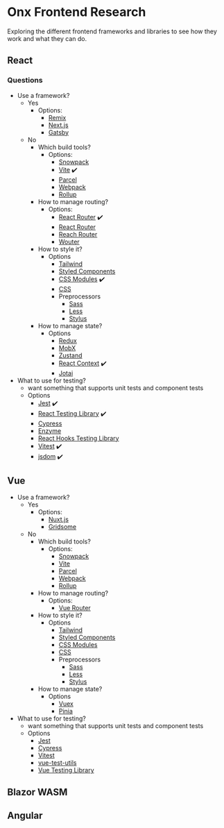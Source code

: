 # Onx Frontend Research

Exploring the different frontend frameworks and libraries to see how they work and what they can do.

## React

### Questions

- Use a framework?
  - Yes
    - Options:
      - [Remix](https://remix.run/)
      - [Next.js](https://nextjs.org/)
      - [Gatsby](https://www.gatsbyjs.com/)
  - No
    - Which build tools?
      - Options:
        - [Snowpack](https://www.snowpack.dev/)
        - [Vite](https://vitejs.dev/) :heavy_check_mark:
        - [Parcel](https://parceljs.org/)
        - [Webpack](https://webpack.js.org/)
        - [Rollup](https://rollupjs.org/guide/en/)
    - How to manage routing?
      - Options:
        - [React Router](https://reactrouter.com/) :heavy_check_mark:
        - [React Router](https://reactrouter.com/)
        - [Reach Router](https://reach.tech/router/)
        - [Wouter](https://github.com/molefrog/wouter)
    - How to style it?
      - Options
        - [Tailwind](https://tailwindcss.com/)
        - [Styled Components](https://styled-components.com/)
        - [CSS Modules](https://github.com/css-modules/css-modules) :heavy_check_mark:
        - [CSS](https://developer.mozilla.org/en-US/docs/Web/CSS)
        - Preprocessors
          - [Sass](https://sass-lang.com/)
          - [Less](http://lesscss.org/)
          - [Stylus](https://stylus-lang.com/)
    - How to manage state?
      - Options
        - [Redux](https://redux.js.org/)
        - [MobX](https://mobx.js.org/README.html)
        - [Zustand](https://zustand-demo.pmnd.rs/)
        - [React Context](https://reactjs.org/docs/context.html) :heavy_check_mark:
        - [Jotai](https://jotai.org/)
- What to use for testing?
  - want something that supports unit tests and component tests
  - Options
    - [Jest](https://jestjs.io/) :heavy_check_mark:
    - [React Testing Library](https://testing-library.com/docs/react-testing-library/intro/) :heavy_check_mark:
    - [Cypress](https://www.cypress.io/)
    - [Enzyme](https://enzymejs.github.io/enzyme/)
    - [React Hooks Testing Library](https://react-hooks-testing-library.com/)
    - [Vitest](https://vitest.dev/) :heavy_check_mark:
    - [jsdom](https://github.com/jsdom/jsdom) :heavy_check_mark:

## Vue

- Use a framework?
  - Yes
    - Options:
      - [Nuxt.js](https://nuxtjs.org/)
      - [Gridsome](https://gridsome.org/)
  - No
    - Which build tools?
      - Options:
        - [Snowpack](https://www.snowpack.dev/)
        - [Vite](https://vitejs.dev/)
        - [Parcel](https://parceljs.org/)
        - [Webpack](https://webpack.js.org/)
        - [Rollup](https://rollupjs.org/guide/en/)
    - How to manage routing?
      - Options:
        - [Vue Router](https://router.vuejs.org/)
    - How to style it?
      - Options
        - [Tailwind](https://tailwindcss.com/)
        - [Styled Components](https://styled-components.com/)
        - [CSS Modules](https://github.com/css-modules/css-modules)
        - [CSS](https://developer.mozilla.org/en-US/docs/Web/CSS)
        - Preprocessors
          - [Sass](https://sass-lang.com/)
          - [Less](http://lesscss.org/)
          - [Stylus](https://stylus-lang.com/)
    - How to manage state?
      - Options
        - [Vuex](https://vuex.vuejs.org/)
        - [Pinia](https://pinia.esm.dev/)
- What to use for testing?
  - want something that supports unit tests and component tests
  - Options
    - [Jest](https://jestjs.io/)
    - [Cypress](https://www.cypress.io/)
    - [Vitest](https://vitest.dev/)
    - [vue-test-utils](https://vue-test-utils.vuejs.org/)
    - [Vue Testing Library](https://testing-library.com/docs/vue-testing-library/intro/)

## Blazor WASM

## Angular
